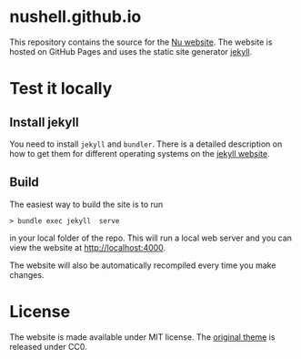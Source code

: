 # nushell.github.io

This repository contains the source for the [Nu website](https://www.nushell.sh). The website is hosted on GitHub Pages and uses the static site generator [jekyll](https://jekyllrb.com/).

# Test it locally

## Install jekyll

You need to install `jekyll` and `bundler`. There is a detailed description on how to get them for different operating systems on the [jekyll website](https://jekyllrb.com/docs/installation/).

## Build

The easiest way to build the site is to run

```shell
> bundle exec jekyll  serve
```

in your local folder of the repo. This will run a local web server and you can view the website at [http://localhost:4000](http://localhost:4000).

The website will also be automatically recompiled every time you make changes.


# License

The website is made available under MIT license. The [original theme](https://github.com/pages-themes/midnight) is released under CC0.